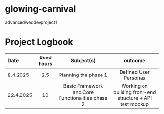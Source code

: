 # glowing-carnival
advancedweddevproject1
# Project Logbook

| Date  | Used hours | Subject(s) |  outcome |
| :---  |     :---:      |     :---:      |     :---:      |
| 8.4.2025 | 2.5 | Planning the phase 1  | Defined User Personas  |
| 22.4.2025 | 10 | Basic Framework and Core Functionalities phase 2  | Working on building front-end structure + API test mockup  |

